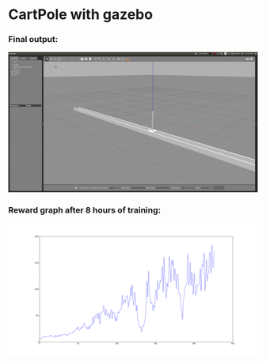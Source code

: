 # CartPole with gazebo

### Final output:
<div style="text-align:center"><img src="/img/out.gif" /></div>



### Reward graph after 8 hours of training:

![alt text](/img/reward.png?style=centerme)
